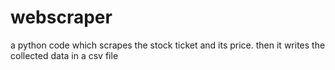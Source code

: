 # webscraper
a python code which scrapes the stock ticket and its price. then it writes the collected data in a csv file
